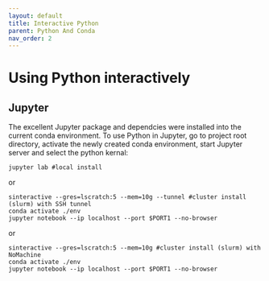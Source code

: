 ```yaml
---
layout: default
title: Interactive Python
parent: Python And Conda
nav_order: 2
---
```


# Using Python interactively

## Jupyter

The excellent Jupyter package and dependcies were installed into the current conda environment. To use Python in Jupyter, go to project root directory, activate the newly created conda environment, start Jupyter server and select the python kernal:

```
jupyter lab #local install
```
or

```
sinteractive --gres=lscratch:5 --mem=10g --tunnel #cluster install (slurm) with SSH tunnel
conda activate ./env
jupyter notebook --ip localhost --port $PORT1 --no-browser
```
or

```
sinteractive --gres=lscratch:5 --mem=10g #cluster install (slurm) with NoMachine
conda activate ./env
jupyter notebook --ip localhost --port $PORT1 --no-browser
```
